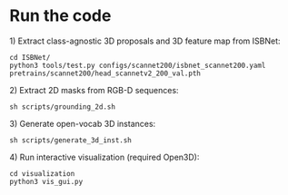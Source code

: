 # Run the code

1\) Extract class-agnostic 3D proposals and 3D feature map from ISBNet:

```
cd ISBNet/
python3 tools/test.py configs/scannet200/isbnet_scannet200.yaml pretrains/scannet200/head_scannetv2_200_val.pth
```

2\) Extract 2D masks from RGB-D sequences:

```
sh scripts/grounding_2d.sh
```

3\) Generate open-vocab 3D instances:

```
sh scripts/generate_3d_inst.sh
```

4\) Run interactive visualization (required Open3D):

```
cd visualization
python3 vis_gui.py
```